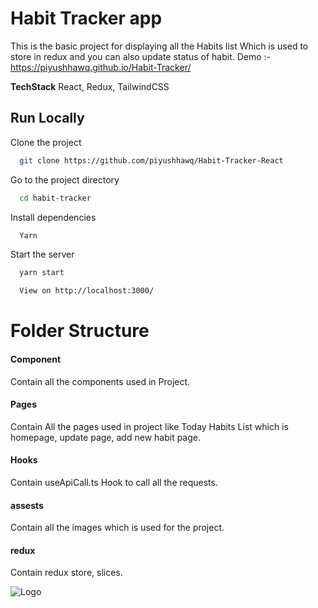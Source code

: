 
# Habit Tracker app

This is the basic project for displaying all the Habits list Which is used to store in redux and you can also update status of habit. 
Demo :- https://piyushhawq.github.io/Habit-Tracker/




**TechStack** React, Redux, TailwindCSS



## Run Locally

Clone the project

```bash
  git clone https://github.com/piyushhawq/Habit-Tracker-React
```

Go to the project directory

```bash
  cd habit-tracker
```

Install dependencies

```bash
  Yarn
```

Start the server

```bash
  yarn start

  View on http://localhost:3000/
```


# Folder Structure

#### Component
Contain all the components used in Project.

#### Pages
Contain All the pages used in project like Today Habits List which is homepage,
 update page, add new habit page.

#### Hooks

Contain useApiCall.ts Hook to call all the requests.

#### assests
Contain all the images which is used for the project.

#### redux
Contain redux store, slices.




![Logo](https://upload.wikimedia.org/wikipedia/commons/thumb/a/a7/React-icon.svg/2300px-React-icon.svg.png)


